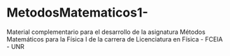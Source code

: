 # MetodosMatematicos1-
Material complementario para el desarrollo de la asignatura Métodos Matemáticos para la Física I de la carrera de Licenciatura en Física - FCEIA - UNR
